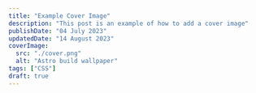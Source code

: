 ```yaml
---
title: "Example Cover Image"
description: "This post is an example of how to add a cover image"
publishDate: "04 July 2023"
updatedDate: "14 August 2023"
coverImage:
  src: "./cover.png"
  alt: "Astro build wallpaper"
tags: ["CSS"]
draft: true
---
```

